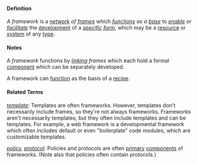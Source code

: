 #### Definition

*A framework* is a *[network](https://github.com/gcassel/Modular-Organization-Terminology/blob/master/terms/network.md) of [frames](https://github.com/gcassel/Modular-Organization-Terminology/blob/master/terms/frame.md)* which *[functions](https://github.com/gcassel/Modular-Organization-Terminology/blob/master/terms/function.md) as a [base](https://github.com/gcassel/Modular-Organization-Terminology/blob/master/terms/base.md)* to *[enable](https://github.com/gcassel/Modular-Organization-Terminology/blob/master/terms/enable.md) or [facilitate](https://github.com/gcassel/Modular-Organization-Terminology/blob/master/terms/facilitate.md)* the [development](https://github.com/gcassel/Modular-Organization-Terminology/blob/master/terms/develop.md) of a *[specific](https://github.com/gcassel/Modular-Organization-Terminology/blob/master/terms/specific.md) [form](https://github.com/gcassel/Modular-Organization-Terminology/blob/master/terms/form.md)*, which may be a [resource](https://github.com/gcassel/Modular-Organization-Terminology/blob/master/terms/resource.md) or [system](https://github.com/gcassel/Modular-Organization-Terminology/blob/master/terms/system.md) of any [type](https://github.com/gcassel/Modular-Organization-Terminology/blob/master/terms/type.md).

#### Notes

A *framework* functions by *[linking](https://github.com/gcassel/Modular-Organization-Terminology/blob/master/terms/link.md) frames* which each hold a formal [component](https://github.com/gcassel/Modular-Organization-Terminology/blob/master/terms/component.md) which can be separately developed.

A framework can [function](https://github.com/gcassel/Modular-Organization-Terminology/blob/master/terms/function.md) as the basis of a [recipe](https://github.com/gcassel/Modular-Organization-Terminology/blob/master/terms/recipe.md).

#### Related Terms

*[template](https://github.com/gcassel/Modular-Organizing-Terminology/blob/master/terms/template.md)*: Templates are often frameworks. However, templates don't necessarily include frames, so they're not always frameworks.  Frameworks aren't necessarily templates, but they often include templates and can be templates. For example, a web framework is a developmental framework which often includes default or even "boilerplate" code modules, which are customizable templates.

*[policy](https://github.com/gcassel/Modular-Organization-Terminology/blob/master/terms/policy.md), [protocol](https://github.com/gcassel/Modular-Organization-Terminology/blob/master/terms/protocol.md)*: Policies and protocols are often [primary](https://github.com/gcassel/Modular-Organization-Terminology/blob/master/terms/base.md) [components](https://github.com/gcassel/Modular-Organization-Terminology/blob/master/terms/component.md) of frameworks.  (Note also that policies often contain protocols.)
